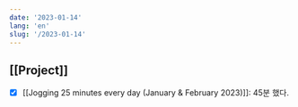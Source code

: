 ```yaml
---
date: '2023-01-14'
lang: 'en'
slug: '/2023-01-14'
---
```


## [[Project]]

- [x] [[Jogging 25 minutes every day (January & February 2023)]]: 45분 했다.
